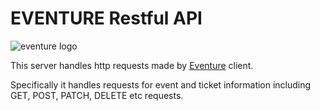 # EVENTURE Restful API

![eventure logo](/https://eventure.vercel.app/eVenture.png)

This server handles http requests made by [Eventure](https://eventure.vercel.app) client.

Specifically it handles requests for event and ticket information including GET, POST, PATCH, DELETE etc requests.
